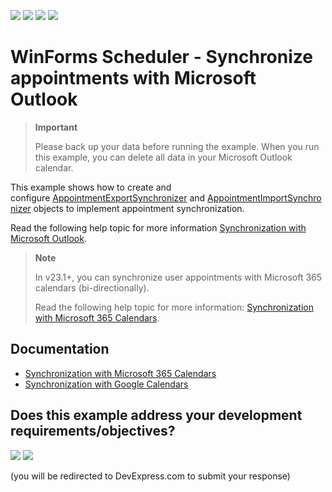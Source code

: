 <!-- default badges list -->
![](https://img.shields.io/endpoint?url=https://codecentral.devexpress.com/api/v1/VersionRange/128636840/18.1.3%2B)
[![](https://img.shields.io/badge/Open_in_DevExpress_Support_Center-FF7200?style=flat-square&logo=DevExpress&logoColor=white)](https://supportcenter.devexpress.com/ticket/details/T158895)
[![](https://img.shields.io/badge/📖_How_to_use_DevExpress_Examples-e9f6fc?style=flat-square)](https://docs.devexpress.com/GeneralInformation/403183)
[![](https://img.shields.io/badge/💬_Leave_Feedback-feecdd?style=flat-square)](#does-this-example-address-your-development-requirementsobjectives)
<!-- default badges end -->
# WinForms Scheduler - Synchronize appointments with Microsoft Outlook

> **Important**
>
> Please back up your data before running the example. When you run this example, you can delete all data in your Microsoft Outlook calendar.

This example shows how to create and configure [AppointmentExportSynchronizer](https://docs.devexpress.com/CoreLibraries/DevExpress.XtraScheduler.Exchange.AppointmentExportSynchronizer) and [AppointmentImportSynchronizer](https://docs.devexpress.com/CoreLibraries/DevExpress.XtraScheduler.Exchange.AppointmentImportSynchronizer) objects to implement appointment synchronization.

Read the following help topic for more information [Synchronization with Microsoft Outlook](https://docs.devexpress.com/WindowsForms/3937/controls-and-libraries/scheduler/import-and-export/synchronization-with-microsoft-outlook).

> **Note**
> 
> In v23.1+, you can synchronize user appointments with Microsoft 365 calendars (bi-directionally).
>
> Read the following help topic for more information: [Synchronization with Microsoft 365 Calendars](https://docs.devexpress.com/WindowsForms/404317/controls-and-libraries/scheduler/import-and-export/synchronization-with-outlook-365-calendars).


## Documentation

* [Synchronization with Microsoft 365 Calendars](https://docs.devexpress.com/WindowsForms/404317/controls-and-libraries/scheduler/import-and-export/synchronization-with-outlook-365-calendars)
* [Synchronization with Google Calendars](https://docs.devexpress.com/WindowsForms/120605/controls-and-libraries/scheduler/import-and-export/google-calendars)
<!-- feedback -->
## Does this example address your development requirements/objectives?

[<img src="https://www.devexpress.com/support/examples/i/yes-button.svg"/>](https://www.devexpress.com/support/examples/survey.xml?utm_source=github&utm_campaign=winforms-scheduler-sync-with-outlook&~~~was_helpful=yes) [<img src="https://www.devexpress.com/support/examples/i/no-button.svg"/>](https://www.devexpress.com/support/examples/survey.xml?utm_source=github&utm_campaign=winforms-scheduler-sync-with-outlook&~~~was_helpful=no)

(you will be redirected to DevExpress.com to submit your response)
<!-- feedback end -->

